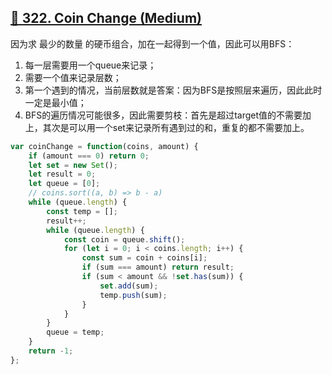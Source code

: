 ## [🛵 322. Coin Change (Medium)](https://leetcode.com/problems/coin-change/description/)

  
因为求 最少的数量 的硬币组合，加在一起得到一个值，因此可以用BFS：
1. 每一层需要用一个queue来记录；
2. 需要一个值来记录层数；
3. 第一个遇到的情况，当前层数就是答案：因为BFS是按照层来遍历，因此此时一定是最小值；
4. BFS的遍历情况可能很多，因此需要剪枝：首先是超过target值的不需要加上，其次是可以用一个set来记录所有遇到过的和，重复的都不需要加上。


```javascript
var coinChange = function(coins, amount) {
    if (amount === 0) return 0;
    let set = new Set();
    let result = 0;
    let queue = [0];
    // coins.sort((a, b) => b - a)
    while (queue.length) {
        const temp = [];
        result++;
        while (queue.length) {
            const coin = queue.shift();
            for (let i = 0; i < coins.length; i++) {
                const sum = coin + coins[i];
                if (sum === amount) return result;
                if (sum < amount && !set.has(sum)) {
                    set.add(sum);
                    temp.push(sum);
                }
            }
        }
        queue = temp;
    }
    return -1;
};

```
